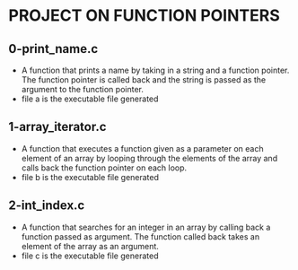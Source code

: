# PROJECT ON FUNCTION POINTERS
## 0-print_name.c
* A function that prints a name by taking in a string and a function pointer. The function pointer is called back and the string is passed as the argument to the function pointer.
* file a is the executable file generated
## 1-array_iterator.c
* A function that executes a function given as a parameter on each element of an array by looping through the elements of the array and calls back the function pointer on each loop.
* file b is the executable file generated
## 2-int_index.c
* A function that searches for an integer in an array by calling back a function passed as argument. The function called back takes an element of the array as an argument.
* file c is the executable file generated
